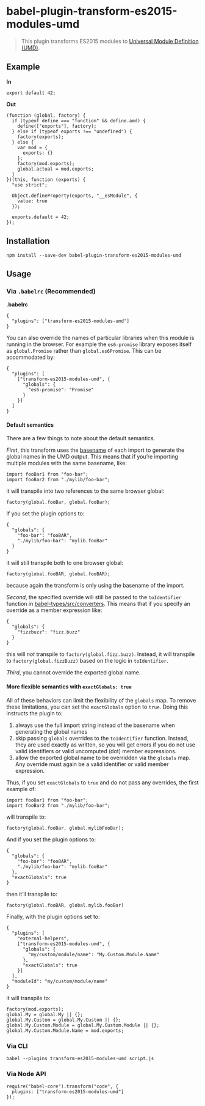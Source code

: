 babel-plugin-transform-es2015-modules-umd
=========================================

> This plugin transforms ES2015 modules to [Universal Module Definition (UMD)](https://github.com/umdjs/umd).

Example
-------

**In**

    export default 42;

**Out**

    (function (global, factory) {
      if (typeof define === "function" && define.amd) {
        define(["exports"], factory);
      } else if (typeof exports !== "undefined") {
        factory(exports);
      } else {
        var mod = {
          exports: {}
        };
        factory(mod.exports);
        global.actual = mod.exports;
      }
    })(this, function (exports) {
      "use strict";

      Object.defineProperty(exports, "__esModule", {
        value: true
      });

      exports.default = 42;
    });

Installation
------------

    npm install --save-dev babel-plugin-transform-es2015-modules-umd

Usage
-----

### Via `.babelrc` (Recommended)

**.babelrc**

    {
      "plugins": ["transform-es2015-modules-umd"]
    }

You can also override the names of particular libraries when this module is running in the browser. For example the `es6-promise` library exposes itself as `global.Promise` rather than `global.es6Promise`. This can be accommodated by:

    {
      "plugins": [
        ["transform-es2015-modules-umd", {
          "globals": {
            "es6-promise": "Promise"
          }
        }]
      ]
    }

#### Default semantics

There are a few things to note about the default semantics.

*First*, this transform uses the [basename](https://en.wikipedia.org/wiki/Basename) of each import to generate the global names in the UMD output. This means that if you’re importing multiple modules with the same basename, like:

    import fooBar1 from "foo-bar";
    import fooBar2 from "./mylib/foo-bar";

it will transpile into two references to the same browser global:

    factory(global.fooBar, global.fooBar);

If you set the plugin options to:

    {
      "globals": {
        "foo-bar": "fooBAR",
        "./mylib/foo-bar": "mylib.fooBar"
      }
    }

it will still transpile both to one browser global:

    factory(global.fooBAR, global.fooBAR);

because again the transform is only using the basename of the import.

*Second*, the specified override will still be passed to the `toIdentifier` function in [babel-types/src/converters](https://github.com/babel/babel/blob/master/packages/babel-types/src/converters.js). This means that if you specify an override as a member expression like:

    {
      "globals": {
        "fizzbuzz": "fizz.buzz"
      }
    }

this will *not* transpile to `factory(global.fizz.buzz)`. Instead, it will transpile to `factory(global.fizzBuzz)` based on the logic in `toIdentifier`.

*Third*, you cannot override the exported global name.

#### More flexible semantics with `exactGlobals: true`

All of these behaviors can limit the flexibility of the `globals` map. To remove these limitations, you can set the `exactGlobals` option to `true`. Doing this instructs the plugin to:

1.  always use the full import string instead of the basename when generating the global names
2.  skip passing `globals` overrides to the `toIdentifier` function. Instead, they are used exactly as written, so you will get errors if you do not use valid identifiers or valid uncomputed (dot) member expressions.
3.  allow the exported global name to be overridden via the `globals` map. Any override must again be a valid identifier or valid member expression.

Thus, if you set `exactGlobals` to `true` and do not pass any overrides, the first example of:

    import fooBar1 from "foo-bar";
    import fooBar2 from "./mylib/foo-bar";

will transpile to:

    factory(global.fooBar, global.mylibFooBar);

And if you set the plugin options to:

    {
      "globals": {
        "foo-bar": "fooBAR",
        "./mylib/foo-bar": "mylib.fooBar"
      },
      "exactGlobals": true
    }

then it’ll transpile to:

    factory(global.fooBAR, global.mylib.fooBar)

Finally, with the plugin options set to:

    {
      "plugins": [
        "external-helpers",
        ["transform-es2015-modules-umd", {
          "globals": {
            "my/custom/module/name": "My.Custom.Module.Name"
          },
          "exactGlobals": true
        }]
      ],
      "moduleId": "my/custom/module/name"
    }

it will transpile to:

    factory(mod.exports);
    global.My = global.My || {};
    global.My.Custom = global.My.Custom || {};
    global.My.Custom.Module = global.My.Custom.Module || {};
    global.My.Custom.Module.Name = mod.exports;

### Via CLI

    babel --plugins transform-es2015-modules-umd script.js

### Via Node API

    require("babel-core").transform("code", {
      plugins: ["transform-es2015-modules-umd"]
    });
